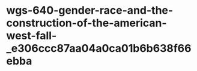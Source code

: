 # wgs-640-gender-race-and-the-construction-of-the-american-west-fall-_e306ccc87aa04a0ca01b6b638f66ebba